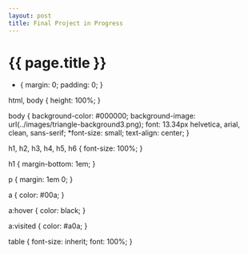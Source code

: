 ```yaml
---
layout: post
title: Final Project in Progress
---
```


{{ page.title }}
================

* {
  margin: 0;
  padding: 0;
}

html, body {
  height: 100%;
}

body {
  background-color: #000000;
  background-image: url(../images/triangle-background3.png);
  font: 13.34px helvetica, arial, clean, sans-serif;
  *font-size: small;
  text-align: center;
}

h1, h2, h3, h4, h5, h6 {
  font-size: 100%;
}

h1 {
  margin-bottom: 1em;
}

p {
  margin: 1em 0;
}

a {
  color: #00a;
}

a:hover {
  color: black;
}

a:visited {
  color: #a0a;
}

table {
  font-size: inherit;
  font: 100%;
}
